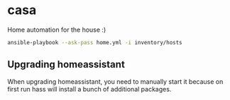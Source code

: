# casa

Home automation for the house :)


```bash
ansible-playbook --ask-pass home.yml -i inventory/hosts
```

## Upgrading homeassistant

When upgrading homeassistant, you need to manually start it because on first run hass will install a bunch of additional packages.